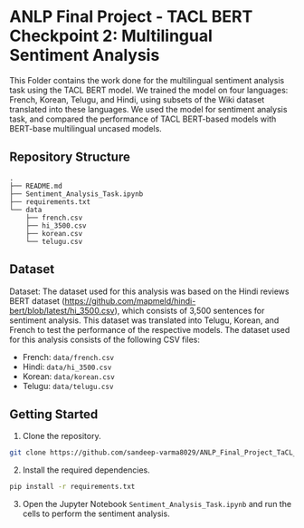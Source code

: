 # ANLP Final Project - TACL BERT Checkpoint 2: Multilingual Sentiment Analysis

This Folder contains the work done for the multilingual sentiment analysis task using the TACL BERT model. We trained the model on four languages: French, Korean, Telugu, and Hindi, using subsets of the Wiki dataset translated into these languages. We used the model for sentiment analysis task, and compared the performance of TACL BERT-based models with BERT-base multilingual uncased models.

## Repository Structure

```
.
├── README.md
├── Sentiment_Analysis_Task.ipynb
├── requirements.txt
└── data
    ├── french.csv
    ├── hi_3500.csv
    ├── korean.csv
    └── telugu.csv
```

## Dataset
Dataset: The dataset used for this analysis was based on the Hindi reviews BERT dataset (https://github.com/mapmeld/hindi-bert/blob/latest/hi_3500.csv), which consists of 3,500 sentences for sentiment analysis. This dataset was translated into Telugu, Korean, and French to test the performance of the respective models.
The dataset used for this analysis consists of the following CSV files:

- French: `data/french.csv`
- Hindi: `data/hi_3500.csv`
- Korean: `data/korean.csv`
- Telugu: `data/telugu.csv`

## Getting Started

1. Clone the repository.
```bash
git clone https://github.com/sandeep-varma8029/ANLP_Final_Project_TaCL_BERT_Checkpoint_2.git
```

2. Install the required dependencies.
```bash
pip install -r requirements.txt
```

3. Open the Jupyter Notebook `Sentiment_Analysis_Task.ipynb` and run the cells to perform the sentiment analysis.
